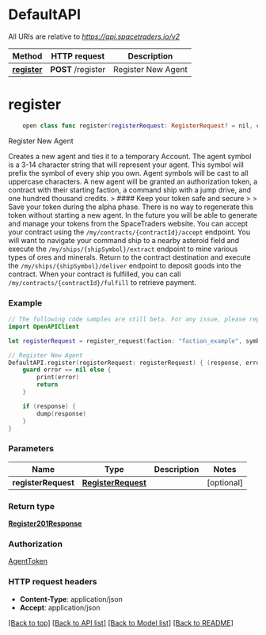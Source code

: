 # DefaultAPI

All URIs are relative to *https://api.spacetraders.io/v2*

Method | HTTP request | Description
------------- | ------------- | -------------
[**register**](DefaultAPI.md#register) | **POST** /register | Register New Agent


# **register**
```swift
    open class func register(registerRequest: RegisterRequest? = nil, completion: @escaping (_ data: Register201Response?, _ error: Error?) -> Void)
```

Register New Agent

Creates a new agent and ties it to a temporary Account.  The agent symbol is a 3-14 character string that will represent your agent. This symbol will prefix the symbol of every ship you own. Agent symbols will be cast to all uppercase characters.  A new agent will be granted an authorization token, a contract with their starting faction, a command ship with a jump drive, and one hundred thousand credits.  > #### Keep your token safe and secure > > Save your token during the alpha phase. There is no way to regenerate this token without starting a new agent. In the future you will be able to generate and manage your tokens from the SpaceTraders website.  You can accept your contract using the `/my/contracts/{contractId}/accept` endpoint. You will want to navigate your command ship to a nearby asteroid field and execute the `/my/ships/{shipSymbol}/extract` endpoint to mine various types of ores and minerals.  Return to the contract destination and execute the `/my/ships/{shipSymbol}/deliver` endpoint to deposit goods into the contract.  When your contract is fulfilled, you can call `/my/contracts/{contractId}/fulfill` to retrieve payment.

### Example
```swift
// The following code samples are still beta. For any issue, please report via http://github.com/OpenAPITools/openapi-generator/issues/new
import OpenAPIClient

let registerRequest = register_request(faction: "faction_example", symbol: "symbol_example") // RegisterRequest |  (optional)

// Register New Agent
DefaultAPI.register(registerRequest: registerRequest) { (response, error) in
    guard error == nil else {
        print(error)
        return
    }

    if (response) {
        dump(response)
    }
}
```

### Parameters

Name | Type | Description  | Notes
------------- | ------------- | ------------- | -------------
 **registerRequest** | [**RegisterRequest**](RegisterRequest.md) |  | [optional] 

### Return type

[**Register201Response**](Register201Response.md)

### Authorization

[AgentToken](../README.md#AgentToken)

### HTTP request headers

 - **Content-Type**: application/json
 - **Accept**: application/json

[[Back to top]](#) [[Back to API list]](../README.md#documentation-for-api-endpoints) [[Back to Model list]](../README.md#documentation-for-models) [[Back to README]](../README.md)

